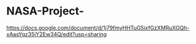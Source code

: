 # NASA-Project-

https://docs.google.com/document/d/1j79fmyHHTuG5ixfGzXMRuXGQh-xAasYqz35iY2Ew34Q/edit?usp=sharing
